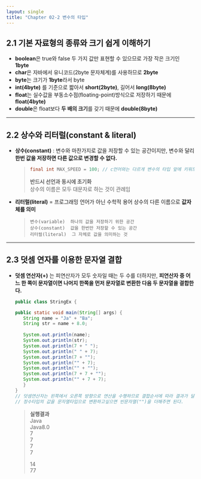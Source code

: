 ```yaml
---
layout: single
title: "Chapter 02-2 변수의 타입"
---
```


## 2.1 기본 자료형의 종류와 크기 쉽게 이해하기
 - **boolean**은 true와 false 두 가지 값만 표현할 수 있으므로 가장 작은 크기인 **1byte**
 - **char**은 자바에서 유니코드(2byte 문자체계)를 사용하므로 **2byte**
 - **byte**는 크기가 **1byte**라서 byte
 - **int(4byte)** 를 기준으로 짧아서 **short(2byte)**, 길어서 **long(8byte)**
 - **float**는 실수값을 부동소수점(floating-point)방식으로 저장하기 때문에  **float(4byte)**
 - **double**은 float보다 **두 배의 크기**를 갖기 때문에 **double(8byte)**
 * * *
## 2.2 상수와 리터럴(constant & literal)
- **상수(constant)** : 변수와 마찬가지로 값을 저장할 수 있는 공간이지만, 변수와 달리 **한번 값을 저장하면 다른 값으로 변경할 수 없다.**
    > ```java 
    > final int MAX_SPEED = 100; // c언어와는 다르게 변수의 타입 앞에 키워드 "final" 붙여줘야함
    > ```  
    > **반드시 선언과 동시에 초기화**  
    > 상수의 이름은 모두 대문자로 하는 것이 관례임

- **리터럴(literal)** = 프로그래밍 언어가 아닌 수학적 용어 상수의 다른 이름으로 **값자체를 의미**
    > ```
    > 변수(variable)  하나의 값을 저장하기 위한 공간
    > 상수(constant)  값을 한번만 저장할 수 있는 공간
    > 리터럴(literal)  그 자체로 값을 의미하는 것
    > ```
 * * *
## 2.3 덧셈 연자를 이용한 문자열 결합
- **덧셈 연산자(+)** 는 피연산자가 모두 숫자일 때는 두 수를 더하지만, **피연산자 중 어느 한 쪽이 문자열이면 나머지 한쪽을 먼저 문자열로 변환한 다음 두 문자열을 결합한다.**
     ```java
     public class StringEx {
     
	 public static void main(String[] args) {
		String name = "Ja" + "Ba";
		String str = name + 8.0;
		
		System.out.println(name);
		System.out.println(str);
		System.out.println(7 + " ");
		System.out.println(" " + 7);
		System.out.println(7 + "");
		System.out.println("" + 7);
		System.out.println("" + "");
		System.out.println(7 + 7 + "");
		System.out.println("" + 7 + 7);
 	    }
    }
    // 덧셈연산자는 왼쪽에서 오른쪽 방향으로 연산을 수행하므로 결합순서에 따라 결과가 달라지며, 
    // 정수타입의 값을 문자열타입으로 변환하고싶으면 빈문자열("")을 더해주면 된다.
    ```
    > **실행결과**  
    > Java  
    > Java8.0   
    > 7  
    >  7  
    >  7  
    >  7  
    >    
    > 14  
    > 77  
